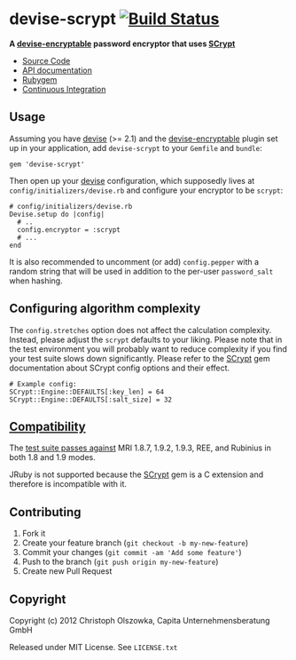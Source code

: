 devise-scrypt [![Build Status](https://secure.travis-ci.org/capita/devise-scrypt.png)][Continuous Integration]
=============

**A [devise-encryptable] password encryptor that uses [SCrypt]**

  * [Source Code]
  * [API documentation]
  * [Rubygem]
  * [Continuous Integration]

[Source Code]: https://github.com/capita/devise-scrypt "Source Code @ GitHub"
[API documentation]: http://rubydoc.info/gems/devise-scrypt/frames "API Documentation at Rubydoc.info"
[Rubygem]: http://rubygems.org/gems/devise-scrypt "Rubygem @ rubygems.org"
[Continuous Integration]: http://travis-ci.org/capita/devise-scrypt "Continuous integration @ travis-ci.org"

[SCrypt]: https://github.com/pbhogan/scrypt "scrypt rubygem"
[devise]: https://github.com/plataformatec/devise "devise rubygem"
[devise-encryptable]: https://github.com/plataformatec/devise-encryptable "devise-encryptable plugin"


## Usage

Assuming you have [devise] (>= 2.1) and the [devise-encryptable] plugin
set up in your application, add `devise-scrypt` to your `Gemfile` and `bundle`:

    gem 'devise-scrypt'

Then open up your [devise] configuration, which supposedly lives at
`config/initializers/devise.rb` and configure your encryptor to be `scrypt`:

    # config/initializers/devise.rb
    Devise.setup do |config|
      # ..
      config.encryptor = :scrypt
      # ...
    end

It is also recommended to uncomment (or add) `config.pepper` with a random
string that will be used in addition to the per-user `password_salt` when hashing.

## Configuring algorithm complexity

The `config.stretches` option does not affect the calculation complexity. Instead,
please adjust the `scrypt` defaults to your liking. Please note that in the test
environment you will probably want to reduce complexity if you find your test suite
slows down significantly. Please refer to the [SCrypt] gem documentation about SCrypt
config options and their effect.

    # Example config:
    SCrypt::Engine::DEFAULTS[:key_len] = 64
    SCrypt::Engine::DEFAULTS[:salt_size] = 32

## [Compatibility][Continuous Integration]

The [test suite passes against][Continuous Integration] MRI 1.8.7, 1.9.2, 1.9.3, REE,
and Rubinius in both 1.8 and 1.9 modes.

JRuby is not supported because the [SCrypt] gem is a C extension and therefore is
incompatible with it.

## Contributing

1. Fork it
2. Create your feature branch (`git checkout -b my-new-feature`)
3. Commit your changes (`git commit -am 'Add some feature'`)
4. Push to the branch (`git push origin my-new-feature`)
5. Create new Pull Request

## Copyright

Copyright (c) 2012 Christoph Olszowka, Capita Unternehmensberatung GmbH

Released under MIT License. See `LICENSE.txt`